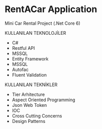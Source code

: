 # RentACar Application
Mini Car Rental Project (.Net Core 6)

  <tr>
    <th>KULLANILAN TEKNOLOJİLER</th>
  </tr>
  <tr>
    <td>
        <ul>
            <li>C#</li>
            <li>Restful API</li>
            <li>MSSQL</li>
            <li>Entity Framework</li>
            <li>MSSQL</li>
            <li>Autofac</li>
            <li>Fluent Validation</li>
        </ul>
    </td>
    <tr>
    <th>KULLANILAN TEKNİKLER</th>
  </tr>
   <tr>
    <td>
        <ul>
            <li>Tier Arhitecture</li>
            <li>Aspect Oriented Programming</li>
            <li>Json Web Token</li>
            <li>IOC</li>
            <li>Cross Cutting Concerns</li>
            <li>Design Patterns</li>
        </ul>
    </td>
    <tr>







